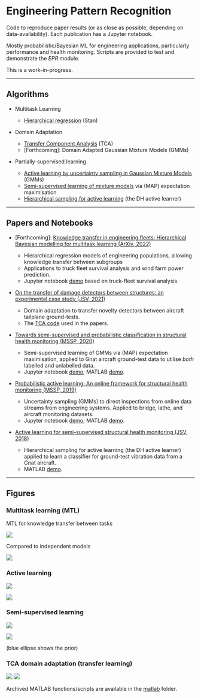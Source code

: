 # Engineering Pattern Recognition

Code to reproduce paper results (or as close as possible, depending on 
data-availability). Each publication has a Jupyter notebook.

Mostly probabilistic/Bayesian ML for engineering applications, particularly 
performance and health monitoring. Scripts are provided to test and 
demonstrate the _EPR_ module.

This is a work-in-progress.

---
## Algorithms

* Multitask Learning
    * [Hierarchical regression](https://www.taylorfrancis.com/books/mono/10.1201/9780429258411/bayesian-data-analysis-andrew-gelman-john-carlin-hal-stern-donald-rubin) (Stan)

* Domain Adaptation
  * [Transfer Component Analysis](https://ieeexplore.ieee.org/stamp/stamp.jsp?arnumber=5640675&casa_token=Go7wJy20s-QAAAAA:-LZaw0y0LDV7TFK4ClCSoDbsPWF87A-GD2iklRy3ObjxL7A0lanOe92vM-UCd_WwJY7th6R3-SE) (TCA)
  * \[Forthcoming\]: Domain Adapted Gaussian Mixture Models (GMMs)

* Partially-supervised learning
  * [Active learning by uncertainty sampling in Gaussian Mixture Models](https://doi.org/10.1016/j.ymssp.2019.106294) 
    (GMMs)
  * [Semi-supervised learning of mixture models](https://www.morganclaypool.com/doi/pdfplus/10.2200/S00196ED1V01Y200906AIM006?casa_token=0YqCaqxyR1EAAAAA:v8kqB5LBhkclcS30fp0z9DOELXhwlPrqZV2YjJiAK2CuGAPNVoDgId_bODlX6mifibxb1ozTbio) 
  via (MAP) expectation 
    maximisation
  * [Hierarchical sampling for active learning](https://dl.acm.org/doi/pdf/10.1145/1390156.1390183?casa_token=MaX0vwAsl9kAAAAA:ADzBT6YbRvKUh6DfZOGB1O-eqO8q7v1JLTBLgcN263vjoROp4D6wc3MHkcwxMzX20cgPimPI-Ibx6g)
   (the DH active learner)

---
## Papers and Notebooks

* \[Forthcoming\]: [Knowledge transfer in engineering fleets: Hierarchical 
  Bayesian modelling for multitask learning (ArXiv, 2022)](https://doi.org/10.48550/arXiv.2204.12404)
  * Hierarchical regression models of engineering populations, allowing 
    knowledge transfer between subgroups
  * Applications to truck fleet survival analysis and wind farm power 
    prediction.
  * Jupyter notebook [demo](https://github.com/labull/EngineeringPatternRecognition/tree/main/Knowledge-transfer-in-engineering-fleets.ipynb) 
    based on truck-fleet survival analysis.

* [On the transfer of damage detectors between structures: an experimental 
  case study (JSV, 2021)](https://doi.org/10.1016/j.jsv.2021.116072)
  * Domain adaptation to transfer novelty detectors between aircraft 
    tailplane ground-tests.
  * The [TCA code](https://github.com/labull/EngineeringPatternRecognition/tree/main/TCAdemo.py) used in the papers.

* [Towards semi-supervised and probabilistic classification in structural 
  health monitoring (MSSP, 2020)](https://doi.org/10.1016/j.ymssp.2020.106653)
  * Semi-supervised learning of GMMs via (MAP) expectation maximisation, 
    applied to Gnat aircraft ground-test data to utilise _both_ labelled 
    and unlabelled data.
  * Jupyter notebook 
  [demo](https://github.com/labull/EngineeringPatternRecognition/tree/main/Semi-supervised-and-probabilistic-classification-in-SHM-MSSP2020.ipynb); 
  MATLAB [demo](https://github.com/labull/EngineeringPatternRecognition/tree/main/matlab/semi_supervised_GMM).

* [Probabilistic active learning: An online framework for structural health 
  monitoring (MSSP, 2019)](https://doi.org/10.1016/j.ymssp.2019.106294)
  * Uncertainty sampling (GMMs) to direct inspections from online data 
    streams from engineering systems. Applied to bridge, lathe, and
    aircraft monitoring datasets.
  * Jupyter notebook 
  [demo](https://github.com/labull/EngineeringPatternRecognition/tree/main/Probabilistic-active-learning-An-online-framework-for-SHM-MSSP2019.ipynb); 
  MATLAB [demo](https://github.com/labull/EngineeringPatternRecognition/tree/main/matlab/active_learning_GMM).

* [Active learning for semi-supervised structural health monitoring (JSV, 
  2018)](https://doi.org/10.1016/j.jsv.2018.08.040)
  * Hierarchical sampling for active learning (the DH active 
    learner) applied to learn a classifier for ground-test vibration data 
    from a Gnat aircraft.
  * MATLAB [demo](https://github.com/labull/EngineeringPatternRecognition/tree/main/matlab/cluster_based_active_learning).

---
## Figures

### Multitask learning (MTL)

MTL for knowledge transfer between tasks

![](https://raw.githubusercontent.com/labull/EngineeringPatternRecognition/main/figures/corr-mdls.png)

Compared to independent models

![](https://raw.githubusercontent.com/labull/EngineeringPatternRecognition/main/figures/indep-mdls.png)

### Active learning

![](https://raw.githubusercontent.com/labull/EngineeringPatternRecognition/main/figures/uncertainty_sampling.png)

![](https://raw.githubusercontent.com/labull/EngineeringPatternRecognition/main/matlab/active_learning_GMM/images/38iisl.gif)

### Semi-supervised learning

![](https://raw.githubusercontent.com/labull/EngineeringPatternRecognition/main/figures/supervised_learning.png)

![](https://raw.githubusercontent.com/labull/EngineeringPatternRecognition/main/figures/semi-supervised_learning.png)

(blue ellipse shows the prior)

### TCA domain adaptation (transfer learning)

![](https://raw.githubusercontent.com/labull/EngineeringPatternRecognition/main/figures/TCAdemo_pca.png) ![](https://raw.githubusercontent.com/labull/EngineeringPatternRecognition/main/figures/TCAdemo_tca.png)

Archived MATLAB functions/scripts are available in the [matlab](https://github.com/labull/EngineeringPatternRecognition/tree/main/matlab) folder.
